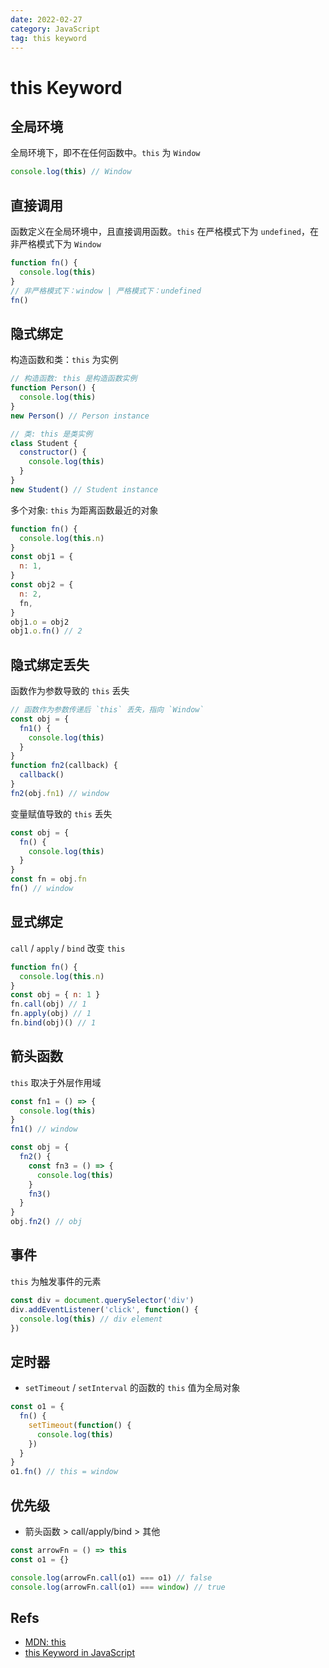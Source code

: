 ```yaml
---
date: 2022-02-27
category: JavaScript
tag: this keyword
---
```


# this Keyword

## 全局环境

全局环境下，即不在任何函数中。`this` 为 `Window`

```js
console.log(this) // Window
```

## 直接调用

函数定义在全局环境中，且直接调用函数。`this` 在严格模式下为 `undefined`，在非严格模式下为 `Window`

```js
function fn() {
  console.log(this)
}
// 非严格模式下：window | 严格模式下：undefined
fn()
```

## 隐式绑定

构造函数和类：`this` 为实例

```js
// 构造函数: this 是构造函数实例
function Person() {
  console.log(this)
}
new Person() // Person instance

// 类: this 是类实例
class Student {
  constructor() {
    console.log(this)
  }
}
new Student() // Student instance
```

多个对象: `this` 为距离函数最近的对象

```js
function fn() {
  console.log(this.n)
}
const obj1 = {
  n: 1,
}
const obj2 = {
  n: 2,
  fn,
}
obj1.o = obj2
obj1.o.fn() // 2
```

## 隐式绑定丢失

函数作为参数导致的 `this` 丢失

```js
// 函数作为参数传递后 `this` 丢失，指向 `Window`
const obj = {
  fn1() {
    console.log(this)
  }
}
function fn2(callback) {
  callback()
}
fn2(obj.fn1) // window
```

变量赋值导致的 `this` 丢失

```js
const obj = {
  fn() {
    console.log(this)
  }
}
const fn = obj.fn
fn() // window
```

## 显式绑定

`call` / `apply` / `bind` 改变 `this`

```js
function fn() {
  console.log(this.n)
}
const obj = { n: 1 }
fn.call(obj) // 1
fn.apply(obj) // 1
fn.bind(obj)() // 1
```

## 箭头函数

`this` 取决于外层作用域

```js
const fn1 = () => {
  console.log(this)
}
fn1() // window

const obj = {
  fn2() {
    const fn3 = () => {
      console.log(this)
    }
    fn3()
  }
}
obj.fn2() // obj
```

## 事件

`this` 为触发事件的元素

```js
const div = document.querySelector('div')
div.addEventListener('click', function() {
  console.log(this) // div element
})
```

## 定时器

- `setTimeout` / `setInterval` 的函数的 `this` 值为全局对象

```js
const o1 = {
  fn() {
    setTimeout(function() {
      console.log(this)
    })
  }
}
o1.fn() // this = window
```

## 优先级

- 箭头函数 > call/apply/bind > 其他

```js
const arrowFn = () => this
const o1 = {}

console.log(arrowFn.call(o1) === o1) // false
console.log(arrowFn.call(o1) === window) // true
```

## Refs

- [MDN: this](https://developer.mozilla.org/en-US/docs/Web/JavaScript/Reference/Operators/this)
- [this Keyword in JavaScript](https://en.wikipedia.org/wiki/This_(computer_programming)#JavaScript)
